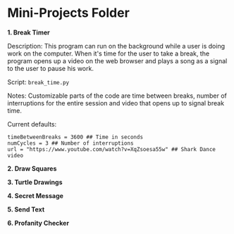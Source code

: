 # Mini-Projects Folder

**1. Break Timer**

Description: This program can run on the background while a user is doing work on the computer. When it's time for the user to take a break, the program opens up a video on the web browser and plays a song as a signal to the user to pause his work.

Script: `break_time.py`

Notes: Customizable parts of the code are time between breaks, number of interruptions for the entire session and video that opens up to signal break time.

Current defaults:
```
timeBetweenBreaks = 3600 ## Time in seconds 
numCycles = 3 ## Number of interruptions 
url = "https://www.youtube.com/watch?v=XqZsoesa55w" ## Shark Dance video
```

**2. Draw Squares**

**3. Turtle Drawings**

**4. Secret Message**

**5. Send Text**

**6. Profanity Checker**